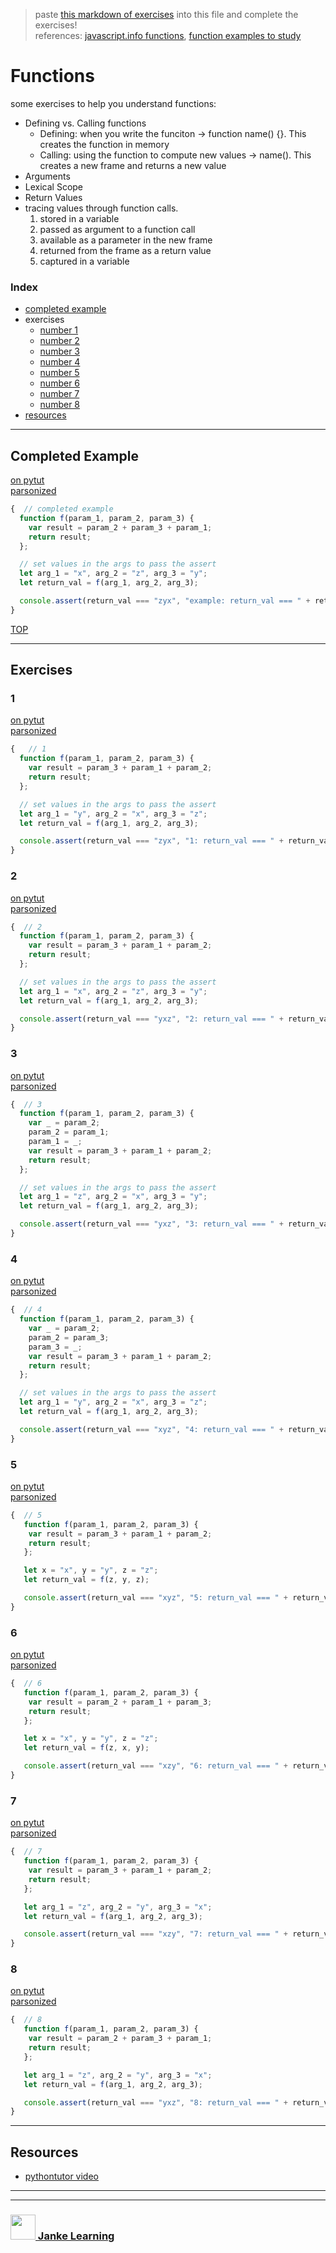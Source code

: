 > paste [this markdown of exercises](https://raw.githubusercontent.com/janke-learning/function-exercises/master/functions.md) into this file and complete the exercises!   
> references: [javascript.info functions](https://javascript.info/function-basics), [function examples to study](https://github.com/janke-learning/function-exercises/blob/master/examples-to-study.md)

# Functions

some exercises to help you understand functions:
* Defining vs. Calling functions
    * Defining: when you write the funciton -> function name() {}.  This creates the function in memory
    * Calling: using the function to compute new values -> name().  This creates a new frame and returns a new value
* Arguments
* Lexical Scope
* Return Values
* tracing values through function calls. 
    1. stored in a variable
    1. passed as argument to a function call
    1. available as a parameter in the new frame
    1. returned from the frame as a return value
    1. captured in a variable

### Index
* [completed example](#completed-example)
* exercises
    * [number 1](#1)
    * [number 2](#2)
    * [number 3](#3)
    * [number 4](#4)
    * [number 5](#5)
    * [number 6](#6)
    * [number 7](#7)
    * [number 8](#8)
* [resources](#resources)

---

## Completed Example

[on pytut](http://www.pythontutor.com/javascript.html#code=function%20f%28param_1,%20param_2,%20param_3%29%20%7B%0A%20%20var%20result%20%3D%20param_2%20%2B%20param_3%20%2B%20param_1%3B%0A%20%20return%20result%3B%0A%7D%3B%0A%0A//%20set%20values%20in%20the%20args%20to%20pass%20the%20assert%0Alet%20arg_1%20%3D%20%22x%22,%20arg_2%20%3D%20%22z%22,%20arg_3%20%3D%20%22y%22%3B%0Alet%20return_val%20%3D%20f%28arg_1,%20arg_2,%20arg_3%29%3B%0A%0Aconsole.assert%28return_val%20%3D%3D%3D%20%22zyx%22,%20%22return_val%20%3D%3D%3D%20%22%20%2B%20return_val%29%3B&curInstr=0&mode=display&origin=opt-frontend.js&py=js&rawInputLstJSON=%5B%5D)  
[parsonized](http://janke-learning.github.io/parsonizer/?snippet=function%20f%28param_1,%20param_2,%20param_3%29%20%7B%0A%20%20var%20result%20%3D%20param_2%20%2B%20param_3%20%2B%20param_1%3B%0A%20%20return%20result%3B%0A%7D%3B%0A%0A//%20set%20values%20in%20the%20args%20to%20pass%20the%20assert%0Alet%20arg_1%20%3D%20%22x%22,%20arg_2%20%3D%20%22z%22,%20arg_3%20%3D%20%22y%22%3B%0Alet%20return_val%20%3D%20f%28arg_1,%20arg_2,%20arg_3%29%3B%0A%0Aconsole.assert%28return_val%20%3D%3D%3D%20%22zyx%22,%20%22return_val%20%3D%3D%3D%20%22%20%2B%20return_val%29%3B)
```js
{  // completed example
  function f(param_1, param_2, param_3) {
    var result = param_2 + param_3 + param_1;
    return result;
  };

  // set values in the args to pass the assert
  let arg_1 = "x", arg_2 = "z", arg_3 = "y";
  let return_val = f(arg_1, arg_2, arg_3);

  console.assert(return_val === "zyx", "example: return_val === " + return_val);
}
```

[TOP](#functions)

---

## Exercises

### 1

[on pytut](http://www.pythontutor.com/live.html#code=function%20f%28param_1,%20param_2,%20param_3%29%20%7B%0A%20%20var%20result%20%3D%20param_3%20%2B%20param_1%20%2B%20param_2%3B%0A%20%20return%20result%3B%0A%7D%3B%0A%0A//%20set%20values%20in%20the%20args%20to%20pass%20the%20assert%0Alet%20arg_1%20%3D%20%22%22,%20arg_2%20%3D%20%22%22,%20arg_3%20%3D%20%22%22%3B%0Alet%20return_val%20%3D%20f%28arg_1,%20arg_2,%20arg_3%29%3B%0A%0Aconsole.assert%28return_val%20%3D%3D%3D%20%22zyx%22,%20%221%3A%20return_val%20%3D%3D%3D%20%22%20%2B%20return_val%29%3B&cumulative=false&curInstr=6&heapPrimitives=nevernest&mode=display&origin=opt-live.js&py=js&rawInputLstJSON=%5B%5D&textReferences=false)  
[parsonized](http://janke-learning.github.io/parsonizer/?snippet=function%20f%28param_1,%20param_2,%20param_3%29%20%7B%0A%20%20var%20result%20%3D%20param_3%20%2B%20param_1%20%2B%20param_2%3B%0A%20%20return%20result%3B%0A%7D%3B%0A%0A//%20set%20values%20in%20the%20args%20to%20pass%20the%20assert%0Alet%20arg_1%20%3D%20%22%22,%20arg_2%20%3D%20%22%22,%20arg_3%20%3D%20%22%22%3B%0Alet%20return_val%20%3D%20f%28arg_1,%20arg_2,%20arg_3%29%3B%0A%0Aconsole.assert%28return_val%20%3D%3D%3D%20%22zyx%22,%20%22return_val%20%3D%3D%3D%20%22%20%2B%20return_val%29%3B)
```js
{   // 1
  function f(param_1, param_2, param_3) {
    var result = param_3 + param_1 + param_2;
    return result;
  };

  // set values in the args to pass the assert
  let arg_1 = "y", arg_2 = "x", arg_3 = "z";
  let return_val = f(arg_1, arg_2, arg_3);

  console.assert(return_val === "zyx", "1: return_val === " + return_val);
}
```

### 2

[on pytut](http://www.pythontutor.com/live.html#code=function%20f%28param_1,%20param_2,%20param_3%29%20%7B%0A%20%20var%20result%20%3D%20param_3%20%2B%20param_1%20%2B%20param_2%3B%0A%20%20return%20result%3B%0A%7D%3B%0A%0A//%20set%20values%20in%20the%20args%20to%20pass%20the%20assert%0Alet%20arg_1%20%3D%20%22%22,%20arg_2%20%3D%20%22%22,%20arg_3%20%3D%20%22%22%3B%0Alet%20return_val%20%3D%20f%28arg_1,%20arg_2,%20arg_3%29%3B%0A%0Aconsole.assert%28return_val%20%3D%3D%3D%20%22yxz%22,%20%22return_val%20%3D%3D%3D%20%22%20%2B%20return_val%29%3B&cumulative=false&curInstr=6&heapPrimitives=nevernest&mode=display&origin=opt-live.js&py=js&rawInputLstJSON=%5B%5D&textReferences=false)    
[parsonized](http://janke-learning.github.io/parsonizer/?snippet=function%20f%28param_1%2C%20param_2%2C%20param_3%29%20%7B%0A%20%20var%20result%20%3D%20param_3%20%2B%20param_1%20%2B%20param_2%3B%0A%20%20return%20result%3B%0A%7D%3B%0A%0A%2F%2F%20set%20values%20in%20the%20args%20to%20pass%20the%20assert%0Alet%20arg_1%20%3D%20%22%22%2C%20arg_2%20%3D%20%22%22%2C%20arg_3%20%3D%20%22%22%3B%0Alet%20return_val%20%3D%20f%28arg_1%2C%20arg_2%2C%20arg_3%29%3B%0A%0Aconsole.assert%28return_val%20%3D%3D%3D%20%22yxz%22%2C%20%22return_val%20%3D%3D%3D%20%22%20%2B%20return_val%29%3B)
```js
{  // 2
  function f(param_1, param_2, param_3) {
    var result = param_3 + param_1 + param_2;
    return result;
  };

  // set values in the args to pass the assert
  let arg_1 = "x", arg_2 = "z", arg_3 = "y";
  let return_val = f(arg_1, arg_2, arg_3);

  console.assert(return_val === "yxz", "2: return_val === " + return_val);
}
```

### 3

[on pytut](http://www.pythontutor.com/live.html#code=function%20f%28param_1,%20param_2,%20param_3%29%20%7B%0A%20%20var%20_%20%3D%20param_2%3B%0A%20%20param_2%20%3D%20param_1%3B%0A%20%20param_1%20%3D%20_%3B%0A%20%20var%20result%20%3D%20param_3%20%2B%20param_1%20%2B%20param_2%3B%0A%20%20return%20result%3B%0A%7D%3B%0A%0A//%20set%20values%20in%20the%20args%20to%20pass%20the%20assert%0Alet%20arg_1%20%3D%20%22%22,%20arg_2%20%3D%20%22%22,%20arg_3%20%3D%20%22%22%3B%0Alet%20return_val%20%3D%20f%28arg_1,%20arg_2,%20arg_3%29%3B%0A%0Aconsole.assert%28return_val%20%3D%3D%3D%20%22yxz%22,%20%22return_val%20%3D%3D%3D%20%22%20%2B%20return_val%29%3B&cumulative=false&curInstr=9&heapPrimitives=nevernest&mode=display&origin=opt-live.js&py=js&rawInputLstJSON=%5B%5D&textReferences=false)   
[parsonized](http://janke-learning.github.io/parsonizer/?snippet=function%20f%28param_1%2C%20param_2%2C%20param_3%29%20%7B%0A%20%20var%20_%20%3D%20param_2%3B%0A%20%20param_2%20%3D%20param_1%3B%0A%20%20param_1%20%3D%20_%3B%0A%20%20var%20result%20%3D%20param_3%20%2B%20param_1%20%2B%20param_2%3B%0A%20%20return%20result%3B%0A%7D%3B%0A%0A%2F%2F%20set%20values%20in%20the%20args%20to%20pass%20the%20assert%0Alet%20arg_1%20%3D%20%22%22%2C%20arg_2%20%3D%20%22%22%2C%20arg_3%20%3D%20%22%22%3B%0Alet%20return_val%20%3D%20f%28arg_1%2C%20arg_2%2C%20arg_3%29%3B%0A%0Aconsole.assert%28return_val%20%3D%3D%3D%20%22yxz%22%2C%20%22return_val%20%3D%3D%3D%20%22%20%2B%20return_val%29%3B)
```js
{  // 3
  function f(param_1, param_2, param_3) {
    var _ = param_2;
    param_2 = param_1;
    param_1 = _;
    var result = param_3 + param_1 + param_2;
    return result;
  };

  // set values in the args to pass the assert
  let arg_1 = "z", arg_2 = "x", arg_3 = "y";
  let return_val = f(arg_1, arg_2, arg_3);

  console.assert(return_val === "yxz", "3: return_val === " + return_val);
}
```

### 4

[on pytut](http://www.pythontutor.com/live.html#code=function%20f%28param_1,%20param_2,%20param_3%29%20%7B%0A%20%20var%20_%20%3D%20param_2%3B%0A%20%20param_2%20%3D%20param_3%3B%0A%20%20param_3%20%3D%20_%3B%0A%20%20var%20result%20%3D%20param_3%20%2B%20param_1%20%2B%20param_2%3B%0A%20%20return%20result%3B%0A%7D%3B%0A%0A//%20set%20values%20in%20the%20args%20to%20pass%20the%20assert%0Alet%20arg_1%20%3D%20%22%22,%20arg_2%20%3D%20%22%22,%20arg_3%20%3D%20%22%22%3B%0Alet%20return_val%20%3D%20f%28arg_1,%20arg_2,%20arg_3%29%3B%0A%0Aconsole.assert%28return_val%20%3D%3D%3D%20%22xyz%22,%20%22return_val%20%3D%3D%3D%20%22%20%2B%20return_val%29%3B&cumulative=false&curInstr=9&heapPrimitives=nevernest&mode=display&origin=opt-live.js&py=js&rawInputLstJSON=%5B%5D&textReferences=false)  
[parsonized](http://janke-learning.github.io/parsonizer/?snippet=function%20f%28param_1%2C%20param_2%2C%20param_3%29%20%7B%0A%20%20var%20_%20%3D%20param_2%3B%0A%20%20param_2%20%3D%20param_3%3B%0A%20%20param_3%20%3D%20_%3B%0A%20%20var%20result%20%3D%20param_3%20%2B%20param_1%20%2B%20param_2%3B%0A%20%20return%20result%3B%0A%7D%3B%0A%0A%2F%2F%20set%20values%20in%20the%20args%20to%20pass%20the%20assert%0Alet%20arg_1%20%3D%20%22%22%2C%20arg_2%20%3D%20%22%22%2C%20arg_3%20%3D%20%22%22%3B%0Alet%20return_val%20%3D%20f%28arg_1%2C%20arg_2%2C%20arg_3%29%3B%0A%0Aconsole.assert%28return_val%20%3D%3D%3D%20%22xyz%22%2C%20%22return_val%20%3D%3D%3D%20%22%20%2B%20return_val%29%3B)
```js
{  // 4
  function f(param_1, param_2, param_3) {
    var _ = param_2;
    param_2 = param_3;
    param_3 = _;
    var result = param_3 + param_1 + param_2;
    return result;
  };

  // set values in the args to pass the assert
  let arg_1 = "y", arg_2 = "x", arg_3 = "z";
  let return_val = f(arg_1, arg_2, arg_3);

  console.assert(return_val === "xyz", "4: return_val === " + return_val);
}
```

### 5

[on pytut](http://www.pythontutor.com/live.html#code=function%20f%28param_1,%20param_2,%20param_3%29%20%7B%0A%20var%20result%20%3D%20param_3%20%2B%20param_1%20%2B%20param_2%3B%0A%20return%20result%3B%0A%7D%3B%0A%0Alet%20x%20%3D%20%22x%22,%20y%20%3D%20%22y%22,%20z%20%3D%20%22z%22%3B%0Alet%20return_val%20%3D%20f%28/*%20pass%20x,%20y%20%26%20z%20in%20the%20right%20order%20*/%29%3B%0A%0Aconsole.assert%28return_val%20%3D%3D%3D%20%22xyz%22,%20%225%3A%20return_val%20%3D%3D%3D%20%22%20%2B%20return_val%29%3B&cumulative=false&curInstr=6&heapPrimitives=nevernest&mode=display&origin=opt-live.js&py=js&rawInputLstJSON=%5B%5D&textReferences=false)   
[parsonized](http://janke-learning.github.io/parsonizer/?snippet=function%20f%28param_1%2C%20param_2%2C%20param_3%29%20%7B%0A%20var%20result%20%3D%20param_3%20%2B%20param_1%20%2B%20param_2%3B%0A%20return%20result%3B%0A%7D%3B%0A%0Alet%20x%20%3D%20%22x%22%2C%20y%20%3D%20%22y%22%2C%20z%20%3D%20%22z%22%3B%0Alet%20return_val%20%3D%20f%28%2F*%20pass%20x%2C%20y%20%26%20z%20in%20the%20right%20order%20*%2F%29%3B%0A%0Aconsole.assert%28return_val%20%3D%3D%3D%20%22xyz%22%2C%20%225%3A%20return_val%20%3D%3D%3D%20%22%20%2B%20return_val%29%3B)  
```js
{  // 5
   function f(param_1, param_2, param_3) {
    var result = param_3 + param_1 + param_2;
    return result;
   };

   let x = "x", y = "y", z = "z";
   let return_val = f(z, y, z);

   console.assert(return_val === "xyz", "5: return_val === " + return_val);
}
```

### 6

[on pytut](http://www.pythontutor.com/live.html#code=function%20f%28param_1,%20param_2,%20param_3%29%20%7B%0A%20var%20result%20%3D%20param_2%20%2B%20param_1%20%2B%20param_3%3B%0A%20return%20result%3B%0A%7D%3B%0A%0Alet%20x%20%3D%20%22x%22,%20y%20%3D%20%22y%22,%20z%20%3D%20%22z%22%3B%0Alet%20return_val%20%3D%20f%28/*%20pass%20x,%20y%20%26%20z%20in%20the%20right%20order%20*/%29%3B%0A%0Aconsole.assert%28return_val%20%3D%3D%3D%20%22xzy%22,%20%226%3A%20return_val%20%3D%3D%3D%20%22%20%2B%20return_val%29%3B&cumulative=false&curInstr=6&heapPrimitives=nevernest&mode=display&origin=opt-live.js&py=js&rawInputLstJSON=%5B%5D&textReferences=false)  
[parsonized](http://janke-learning.github.io/parsonizer/?snippet=function%20f%28param_1%2C%20param_2%2C%20param_3%29%20%7B%0A%20var%20result%20%3D%20param_2%20%2B%20param_1%20%2B%20param_3%3B%0A%20return%20result%3B%0A%7D%3B%0A%0Alet%20x%20%3D%20%22x%22%2C%20y%20%3D%20%22y%22%2C%20z%20%3D%20%22z%22%3B%0Alet%20return_val%20%3D%20f%28%2F*%20pass%20x%2C%20y%20%26%20z%20in%20the%20right%20order%20*%2F%29%3B%0A%0Aconsole.assert%28return_val%20%3D%3D%3D%20%22xzy%22%2C%20%226%3A%20return_val%20%3D%3D%3D%20%22%20%2B%20return_val%29%3B) 
```js
{  // 6
   function f(param_1, param_2, param_3) {
    var result = param_2 + param_1 + param_3;
    return result;
   };

   let x = "x", y = "y", z = "z";
   let return_val = f(z, x, y);

   console.assert(return_val === "xzy", "6: return_val === " + return_val);
}
```

### 7

[on pytut](http://www.pythontutor.com/live.html#code=function%20f%28param_1,%20param_2,%20param_3%29%20%7B%0A%20var%20result%20%3D%20/*%20arrange%20the%20params%20to%20pass%20the%20assert%20*/%3B%0A%20return%20result%3B%0A%7D%3B%0A%0Alet%20arg_1%20%3D%20%22z%22,%20arg_2%20%3D%20%22y%22,%20arg_3%20%3D%20%22x%22%3B%0Alet%20return_val%20%3D%20f%28arg_1,%20arg_2,%20arg_3%29%3B%0A%0Aconsole.assert%28return_val%20%3D%3D%3D%20%22xzy%22,%20%227%3A%20return_val%20%3D%3D%3D%20%22%20%2B%20return_val%29%3B&cumulative=false&heapPrimitives=nevernest&mode=display&origin=opt-live.js&py=js&rawInputLstJSON=%5B%5D&textReferences=false)  
[parsonized](http://janke-learning.github.io/parsonizer/?snippet=function%20f%28param_1%2C%20param_2%2C%20param_3%29%20%7B%0A%20var%20result%20%3D%20%2F*%20arrange%20the%20params%20to%20pass%20the%20assert%20*%2F%3B%0A%20return%20result%3B%0A%7D%3B%0A%0Alet%20arg_1%20%3D%20%22z%22%2C%20arg_2%20%3D%20%22y%22%2C%20arg_3%20%3D%20%22x%22%3B%0Alet%20return_val%20%3D%20f%28arg_1%2C%20arg_2%2C%20arg_3%29%3B%0A%0Aconsole.assert%28return_val%20%3D%3D%3D%20%22xzy%22%2C%20%227%3A%20return_val%20%3D%3D%3D%20%22%20%2B%20return_val%29%3B)  
```js
{  // 7
   function f(param_1, param_2, param_3) {
    var result = param_3 + param_1 + param_2;
    return result;
   };

   let arg_1 = "z", arg_2 = "y", arg_3 = "x";
   let return_val = f(arg_1, arg_2, arg_3);

   console.assert(return_val === "xzy", "7: return_val === " + return_val);
}
```

### 8

[on pytut](http://www.pythontutor.com/live.html#code=function%20f%28param_1,%20param_2,%20param_3%29%20%7B%0A%20var%20result%20%3D%20/*%20arrange%20the%20params%20to%20pass%20the%20assert%20*/%3B%0A%20return%20result%3B%0A%7D%3B%0A%0Alet%20arg_1%20%3D%20%22z%22,%20arg_2%20%3D%20%22y%22,%20arg_3%20%3D%20%22x%22%3B%0Alet%20return_val%20%3D%20f%28arg_1,%20arg_2,%20arg_3%29%3B%0A%0Aconsole.assert%28return_val%20%3D%3D%3D%20%22yxz%22,%20%228%3A%20return_val%20%3D%3D%3D%20%22%20%2B%20return_val%29%3B&cumulative=false&heapPrimitives=nevernest&mode=display&origin=opt-live.js&py=js&rawInputLstJSON=%5B%5D&textReferences=false)  
[parsonized](http://janke-learning.github.io/parsonizer/?snippet=function%20f%28param_1%2C%20param_2%2C%20param_3%29%20%7B%0A%20var%20result%20%3D%20%2F*%20arrange%20the%20params%20to%20pass%20the%20assert%20*%2F%3B%0A%20return%20result%3B%0A%7D%3B%0A%0Alet%20arg_1%20%3D%20%22z%22%2C%20arg_2%20%3D%20%22y%22%2C%20arg_3%20%3D%20%22x%22%3B%0Alet%20return_val%20%3D%20f%28arg_1%2C%20arg_2%2C%20arg_3%29%3B%0A%0Aconsole.assert%28return_val%20%3D%3D%3D%20%22yxz%22%2C%20%228%3A%20return_val%20%3D%3D%3D%20%22%20%2B%20return_val%29%3B)  
```js
{  // 8
   function f(param_1, param_2, param_3) {
    var result = param_2 + param_3 + param_1;
    return result;
   };

   let arg_1 = "z", arg_2 = "y", arg_3 = "x";
   let return_val = f(arg_1, arg_2, arg_3);

   console.assert(return_val === "yxz", "8: return_val === " + return_val);
}
```

---

## Resources

* [pythontutor video](https://www.youtube.com/watch?v=bJUmxDsaduY&list=PLzV58Zm8FuBJFfQN5il3ujx6FDAY8Ds3u&index=6)

___
___
### <a href="http://janke-learning.org" target="_blank"><img src="https://user-images.githubusercontent.com/18554853/50098409-22575780-021c-11e9-99e1-962787adaded.png" width="40" height="40"></img> Janke Learning</a>

